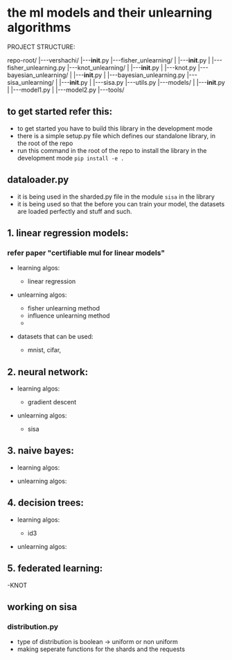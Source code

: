 
# the ml models and their unlearning algorithms

PROJECT STRUCTURE:

repo-root/
|---vershachi/
    |---__init__.py
    |---fisher_unlearning/
    |   |---__init__.py
    |   |---fisher_unlearning.py 
    |---knot_unlearning/
    |   |---__init__.py
    |   |---knot.py
    |---bayesian_unlearning/
    |   |---__init__.py
    |   |---bayesian_unlearning.py
    |---sisa_unlearning/
    |   |---__init__.py
    |   |---sisa.py
    |---utils.py
|---models/
|   |---__init__.py
|   |---model1.py
|   |---model2.py
|---tools/

## to get started refer this:
- to get started you have to build this library in the development mode 
- there is a simple setup.py file which defines our standalone library, in the root of the repo
- run this command in the root of the repo to install the library in the development mode `pip install -e .`

## dataloader.py
- it is being used in the sharded.py file in the module `sisa` in the library
- it is being used so that the before you can train your model, the datasets are loaded perfectly and stuff and such.

## 1. linear regression models:
### refer paper "certifiable mul for linear models"
- learning algos:
  - linear regression

- unlearning algos:
  - fisher unlearning method
  - influence unlearning method
  - 

- datasets that can be used:
  - mnist, cifar, 

## 2. neural network:
- learning algos:
  - gradient descent

- unlearning algos:
  - sisa

## 3. naive bayes:
-  learning algos:

- unlearning algos:

## 4. decision trees:
- learning algos:
  - id3

- unlearning algos:

## 5. federated learning:
-KNOT




## working on sisa
### distribution.py
- type of distribution is boolean -> uniform or non uniform
- making seperate functions for the shards and the requests
